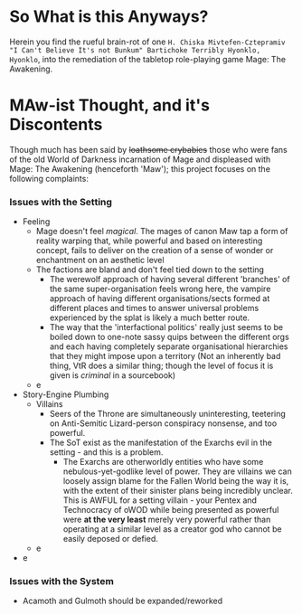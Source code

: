 # So What is this Anyways?
Herein you find the rueful brain-rot of one `H. Chiska Mivtefen-Cztepramiv "I Can't Believe It's not Bunkum" Bartichoke Terribly Hyonklo, Hyonklo`, into the remediation of the tabletop role-playing game Mage: The Awakening.


# MAw-ist Thought, and it's Discontents
Though much has been said by ~~loathsome crybabies~~ those who were fans of the old World of Darkness incarnation of Mage and displeased with Mage: The Awakening (henceforth 'Maw'); this project focuses on the following complaints:
### Issues with the Setting
- Feeling
	- Mage doesn't feel _magical_. The mages of canon Maw tap a form of reality warping that, while powerful and based on interesting concept, fails to deliver on the creation of a sense of wonder or enchantment on an aesthetic level
	- The factions are bland and don't feel tied down to the setting
		- The werewolf approach of having several different 'branches' of the same super-organisation feels wrong here, the vampire approach of having different organisations/sects formed at different places and times to answer universal problems experienced by the splat is likely a much better route.
		- The way that the 'interfactional politics' really just seems to be boiled down to one-note sassy quips between the different orgs and each having completely separate organisational hierarchies that they might impose upon a territory (Not an inherently bad thing, VtR does a similar thing; though the level of focus it is given is _criminal_ in a sourcebook)
	- e
- Story-Engine Plumbing
	- Villains
		- Seers of the Throne are simultaneously uninteresting, teetering on Anti-Semitic Lizard-person conspiracy nonsense, and too powerful.
		- The SoT exist as the manifestation of the Exarchs evil in the setting - and this is a problem.
			- The Exarchs are otherworldly entities who have some nebulous-yet-godlike level of power. They are villains we can loosely assign blame for the Fallen World being the way it is, with the extent of their sinister plans being incredibly unclear. This is AWFUL for a setting villain - your Pentex and Technocracy of oWOD while being presented as powerful were **at the very least** merely very powerful rather than operating at a similar level as a creator god who cannot be easily deposed or defied.
	- e
- e

### Issues with the System
- Acamoth and Gulmoth should be expanded/reworked
